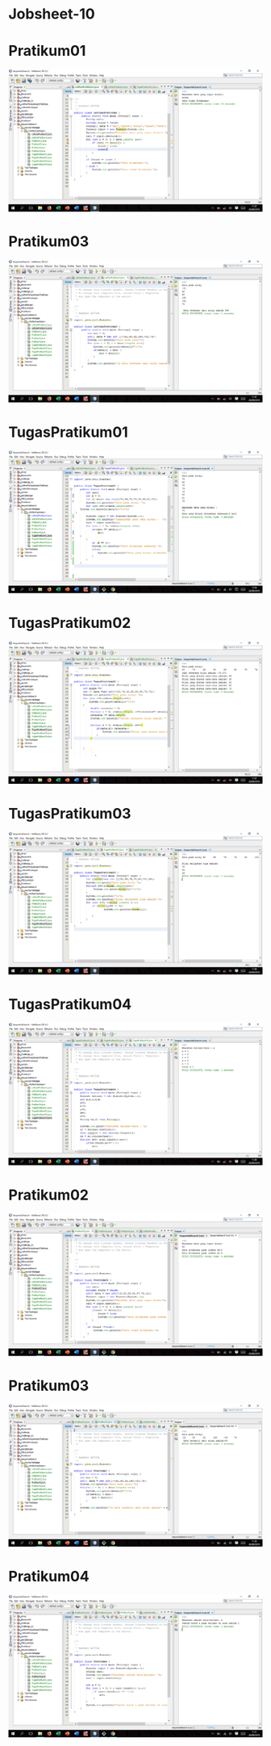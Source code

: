 # Jobsheet-10
# Pratikum01
![Alt text](https://github.com/arfinadevi28/Jobsheet-10/blob/master/Screenshot%20(70).png)
# Pratikum03
![Alt text](https://github.com/arfinadevi28/Jobsheet-10/blob/master/Screenshot%20(71).png)
# TugasPratikum01
![Alt text](https://github.com/arfinadevi28/Jobsheet-10/blob/master/Screenshot%20(80).png)
# TugasPratikum02
![Alt text](https://github.com/arfinadevi28/Jobsheet-10/blob/master/Screenshot%20(73).png)
# TugasPratikum03
![Alt text](https://github.com/arfinadevi28/Jobsheet-10/blob/master/Screenshot%20(74).png)
# TugasPratikum04
![Alt text](https://github.com/arfinadevi28/Jobsheet-10/blob/master/Screenshot%20(75).png)
# Pratikum02
![Alt text](https://github.com/arfinadevi28/Jobsheet-10/blob/master/Screenshot%20(76).png)
# Pratikum03
![Alt text](https://github.com/arfinadevi28/Jobsheet-10/blob/master/Screenshot%20(77).png)
# Pratikum04
![Alt text](https://github.com/arfinadevi28/Jobsheet-10/blob/master/Screenshot%20(78).png)
